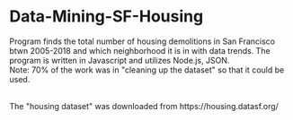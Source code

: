 # Data-Mining-SF-Housing
Program finds the total number of housing demolitions in San Francisco btwn 2005-2018 and which neighborhood it is in with data trends.
The program is written in Javascript and utilizes Node.js, JSON.
<br>
Note: 70% of the work was in "cleaning up the dataset" so that it could be used.

<br>
The "housing dataset" was downloaded from https://housing.datasf.org/
